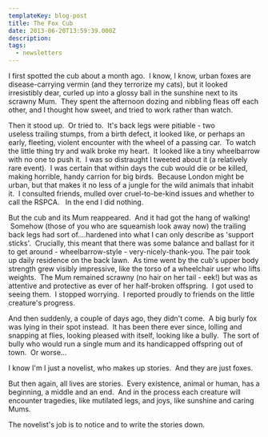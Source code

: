 ```yaml
---
templateKey: blog-post
title: The Fox Cub
date: 2013-06-20T13:59:39.000Z
description: 
tags: 
  - newsletters
---
```


I first spotted the cub about a month ago.  I know, I know, urban foxes are disease-carrying vermin (and they terrorize my cats), but it looked irresistibly dear, curled up into a glossy ball in the sunshine next to its scrawny Mum.  They spent the afternoon dozing and nibbling fleas off each other, and I thought how sweet, and tried to work rather than watch.

Then it stood up.  Or tried to.  It's back legs were pitiable - two useless trailing stumps, from a birth defect, it looked like, or perhaps an early, fleeting, violent encounter with the wheel of a passing car.  To watch the little thing try and walk broke my heart.  It looked like a tiny wheelbarrow with no one to push it.  I was so distraught I tweeted about it (a relatively rare event).  I was certain that within days the cub would die or be killed, making horrible, handy carrion for big birds.  Because London might be urban, but that makes it no less of a jungle for the wild animals that inhabit it.  I consulted friends, mulled over cruel-to-be-kind issues and whether to call the RSPCA.   In the end I did nothing.

But the cub and its Mum reappeared.  And it had got the hang of walking!  Somehow (those of you who are squeamish look away now) the trailing back legs had sort of....hardened into what I can only describe as 'support sticks'.  Crucially, this meant that there was some balance and ballast for it to get around - wheelbarrow-style - very-nicely-thank-you. The pair took up daily residence on the back lawn.  As time went by the cub's upper body strength grew visibly impressive, like the torso of a wheelchair user who lifts weights.  The Mum remained scrawny (no hair on her tail - eek!) but was as attentive and protective as ever of her half-broken offspring.  I got used to seeing them.  I stopped worrying.  I reported proudly to friends on the little creature's progress.

And then suddenly, a couple of days ago, they didn't come.  A big burly fox was lying in their spot instead.  It has been there ever since, lolling and snapping at flies, looking pleased with itself, looking like a bully.  The sort of bully who would run a single mum and its handicapped offspring out of town.  Or worse...

I know I'm I just a novelist, who makes up stories.  And they are just foxes.

But then again, all lives are stories.  Every existence, animal or human, has a beginning, a middle and an end.  And in the process each creature will encounter tragedies, like mutilated legs, and joys, like sunshine and caring Mums.

The novelist's job is to notice and to write the stories down.

&nbsp;
